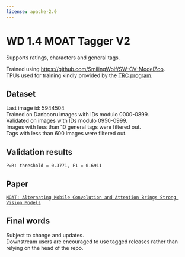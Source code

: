 ```yaml
---
license: apache-2.0
---
```

# WD 1.4 MOAT Tagger V2

Supports ratings, characters and general tags.

Trained using https://github.com/SmilingWolf/SW-CV-ModelZoo.  
TPUs used for training kindly provided by the [TRC program](https://sites.research.google/trc/about/).

## Dataset
Last image id: 5944504  
Trained on Danbooru images with IDs modulo 0000-0899.  
Validated on images with IDs modulo 0950-0999.  
Images with less than 10 general tags were filtered out.  
Tags with less than 600 images were filtered out.

## Validation results
`P=R: threshold = 0.3771, F1 = 0.6911`

## Paper
[`MOAT: Alternating Mobile Convolution and Attention Brings Strong Vision Models`](https://arxiv.org/abs/2210.01820)

## Final words
Subject to change and updates.  
Downstream users are encouraged to use tagged releases rather than relying on the head of the repo.
